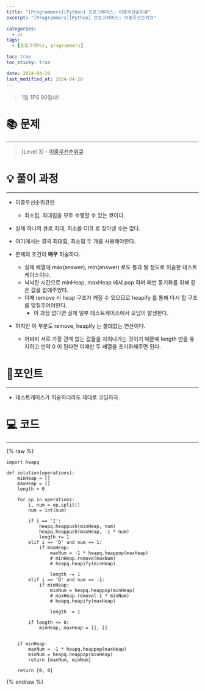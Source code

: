 ```yaml
---
title: "[Programmers][Python] 프로그래머스: 이중우선순위큐"
excerpt: "[Programmers][Python] 프로그래머스: 이중우선순위큐"

categories:
  - ps
tags:
  - [프로그래머스, programmers]

toc: true
toc_sticky: true

date: 2024-04-20
last_modified_at: 2024-04-20
---
```


> 1일 1PS 90일차!

# 📚 문제

---

> [Level 3] -
> [이중우선순위큐](https://school.programmers.co.kr/learn/courses/30/lessons/42628)

# 💡 풀이 과정

---

- 이중우선순위큐란
    - 최소힙, 최대힙을 모두 수행할 수 있는 큐이다.
- 실제 하나의 큐로 최대, 최소를 O(1) 로 찾아낼 수는 없다.
- 여기에서는 결국 최대힙, 최소힙 두 개를 사용해야한다. 
- 문제의 조건이 **매우** 허술하다.
    - 실제 배열에 max(answer), min(answer) 로도 통과 될 정도로 허술한 테스트 케이스이다.
    - 넉넉한 시간으로 minHeap, maxHeap 에서 pop 하며 매번 동기화를 위해 같은 값을 없애주었다. 
    - 이때 remove 시 heap 구조가 깨질 수 있으므로 heapify 를 통해 다시 힙 구조를 맞춰주어야한다.
        - 이 과정 없다면 실제 일부 테스트케이스에서 오답이 발생한다. 

- 하지만 이 부분도 remove, heapify 는 쓸데없는 연산이다.
    - 어짜피 서로 가장 관계 없는 값들을 지워나가는 것이기 때문에 length 만을 유지하고 만약 0 이 된다면 이때만 두 배열을 초기화해주면 된다.

# 📌포인트

---

- 테스트케이스가 허술하더라도 제대로 코딩하자. 

# 💻 코드

---

{% raw %}

```
import heapq

def solution(operations):
    minHeap = []
    maxHeap = []
    length = 0

    for op in operations:
        i, num = op.split()
        num = int(num)

        if i == 'I':
            heapq.heappush(minHeap, num)
            heapq.heappush(maxHeap, -1 * num)
            length += 1
        elif i == 'D' and num == 1:
            if maxHeap:
                maxNum = -1 * heapq.heappop(maxHeap)
                # minHeap.remove(maxNum)
                # heapq.heapify(minHeap)
                
                length -= 1
        elif i == 'D' and num == -1:
            if minHeap:
                minNum = heapq.heappop(minHeap)
                # maxHeap.remove(-1 * minNum)
                # heapq.heapify(maxHeap)
                
                length -= 1

        if length <= 0:
            minHeap, maxHeap = [], []


    if minHeap:
        maxNum = -1 * heapq.heappop(maxHeap)
        minNum = heapq.heappop(minHeap)
        return [maxNum, minNum]

    return [0, 0]
```

{% endraw %}
